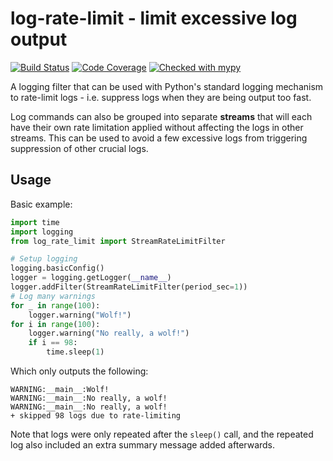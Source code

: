 # log-rate-limit - limit excessive log output

[![Build Status](https://github.com/samuller/log-rate-limit/actions/workflows/tests.yml/badge.svg)](https://github.com/samuller/log-rate-limit/actions/workflows/tests.yml)
[![Code Coverage](https://img.shields.io/badge/coverage-100%25-brightgreen)](https://github.com/samuller/pgmerge/actions)
[![Checked with mypy](https://img.shields.io/badge/mypy-strict-blue)](http://mypy-lang.org/)

A logging filter that can be used with Python's standard logging mechanism to rate-limit logs - i.e. suppress logs when they are being output too fast.

Log commands can also be grouped into separate **streams** that will each have their own rate limitation applied without affecting the logs in other streams. This can be used to avoid a few excessive logs from triggering suppression of other crucial logs.

## Usage

Basic example:
```python
import time
import logging
from log_rate_limit import StreamRateLimitFilter

# Setup logging
logging.basicConfig()
logger = logging.getLogger(__name__)
logger.addFilter(StreamRateLimitFilter(period_sec=1))
# Log many warnings
for _ in range(100):
    logger.warning("Wolf!")
for i in range(100):
    logger.warning("No really, a wolf!")
    if i == 98:
        time.sleep(1)
``` 
Which only outputs the following:
```
WARNING:__main__:Wolf!
WARNING:__main__:No really, a wolf!
WARNING:__main__:No really, a wolf!
+ skipped 98 logs due to rate-limiting
```
Note that logs were only repeated after the `sleep()` call, and the repeated log also included an extra summary message added afterwards.
